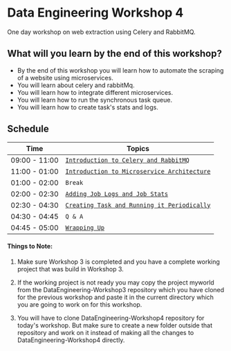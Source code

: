 # Data Engineering Workshop 4

One day workshop on web extraction using Celery and RabbitMQ.

## What will you learn by the end of this workshop?
- By the end of this workshop you will learn how to automate the scraping of a website using microservices.
- You will learn about celery and rabbitMq.
- You will learn how to integrate different microservices.
- You will learn how to run the synchronous task queue.
- You will learn how to create task's stats and logs.

## Schedule
| Time          | Topics
|---------------|-------
| 09:00 - 11:00 |  [`Introduction to Celery and RabbitMQ`](docs/intro_celery_rabbitMq.md)
| 11:00 - 01:00 |  [`Introduction to Microservice Architecture`](docs/microservice_architecture.md)
| 01:00 - 02:00 |  `Break`
| 02:00 - 02:30 |  [`Adding Job Logs and Job Stats`](docs/adding_job-logs.md)
| 02:30 - 04:30 |  [`Creating Task and Running it Periodically`](docs/running_the_task.md)
| 04:30 - 04:45 |  `Q & A`
| 04:45 - 05:00 |  [`Wrapping Up`](/docs/workshop4_home_work.md)


#### Things to Note:

1. Make sure Workshop 3 is completed and you have a complete working project that was build in Workshop 3.

2. If the working project is not ready you may copy the project myworld from the DataEngineering-Workshop3 repository which you have cloned for the previous workshop
and paste it in the current directory which you are going to work on for this workshop.
   
3. You will have to clone DataEngineering-Workshop4 repository for today's workshop. But make sure to create a new folder outside that repository and work on it instead of 
making all the changes to DataEngineering-Workshop4 directly.
